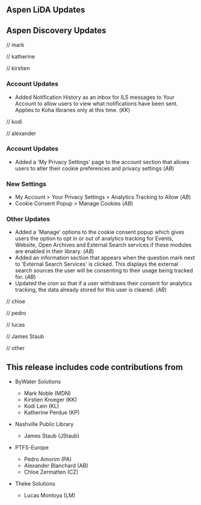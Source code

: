 ## Aspen LiDA Updates

## Aspen Discovery Updates
// mark

// katherine

// kirstien
### Account Updates
- Added Notification History as an inbox for ILS messages to Your Account to allow users to view what notifications have been sent. Applies to Koha libraries only at this time. (*KK*)

// kodi

// alexander
### Account Updates
- Added a 'My Privacy Settings' page to the account section that allows users to alter their cookie preferences and privacy settings (*AB*)

### New Settings
- My Account > Your Privacy Settings > Analytics Tracking to Allow (*AB*)
 - Cookie Consent Popup > Manage Cookies (*AB*)

### Other Updates
- Added a 'Manage' options to the cookie consent popup which gives users the option to opt in or out of analytics tracking for Events, Website, Open Archives and External Search services if these modules are enabled in their library. (*AB*)
- Added an information section that appears when the question mark next to 'External Search Services' is clicked. This displays the external search sources the user will be consenting to their usage being tracked for.  (*AB*)
- Updated the cron so that if a user withdraws their consent for analytics tracking, the data already stored for this user is cleared. (*AB*)

// chloe

// pedro

// lucas

// James Staub

// other

## This release includes code contributions from
- ByWater Solutions
  - Mark Noble (MDN)
  - Kirstien Kroeger (KK)
  - Kodi Lein (KL)
  - Katherine Perdue (KP)

- Nashville Public Library
  - James Staub (JStaub)
  
- PTFS-Europe
  - Pedro Amorim (PA)
  - Alexander Blanchard (AB)
  - Chloe Zermatten (CZ)

- Theke Solutions
  - Lucas Montoya (LM)